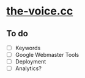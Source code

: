 # [the-voice.cc](https://the-voice.cc)

## To do

- [ ] Keywords
- [ ] Google Webmaster Tools
- [ ] Deployment
- [ ] Analytics?
